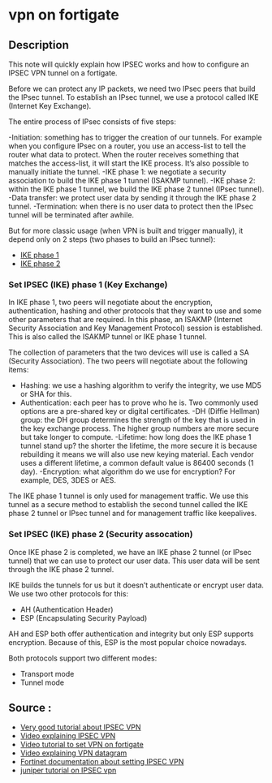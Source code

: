 # vpn on fortigate

## Description 

This note will quickly explain how IPSEC works and how to configure an IPSEC VPN tunnel on a fortigate.

Before we can protect any IP packets, we need two IPsec peers that build the IPsec tunnel.
To establish an IPsec tunnel, we use a protocol called IKE (Internet Key Exchange).

The entire process of IPsec consists of five steps:

-Initiation: something has to trigger the creation of our tunnels. For example when you configure IPsec on a router, you use an access-list to tell the router what data to protect. When the router receives something that matches the access-list, it will start the IKE process. It’s also possible to manually initiate the tunnel.
-IKE phase 1: we negotiate a security association to build the IKE phase 1 tunnel (ISAKMP tunnel).
-IKE phase 2: within the IKE phase 1 tunnel, we build the IKE phase 2 tunnel (IPsec tunnel).
-Data transfer: we protect user data by sending it through the IKE phase 2 tunnel.
-Termination: when there is no user data to protect then the IPsec tunnel will be terminated after awhile.

But for more classic usage (when VPN is built and trigger manually), it depend only on 2 steps (two phases to build an IPsec tunnel):

- [IKE phase 1](#set-ipsec-ike-phase-1-key-exchange) 
- [IKE phase 2](#set-ipsec-ike-phase-2-security-assocation)


### Set IPSEC (IKE) phase 1 (Key Exchange)

In IKE phase 1, two peers will negotiate about the encryption, authentication, hashing and other protocols that they want to use and some other parameters that are required. In this phase, an ISAKMP (Internet Security Association and Key Management Protocol) session is established. This is also called the ISAKMP tunnel or IKE phase 1 tunnel.

The collection of parameters that the two devices will use is called a SA (Security Association). The two peers will negotiate about the following items:

- Hashing: we use a hashing algorithm to verify the integrity, we use MD5 or SHA for this.
- Authentication: each peer has to prove who he is. Two commonly used options are a pre-shared key or digital certificates.
-DH (Diffie Hellman) group: the DH group determines the strength of the key that is used in the key exchange process. The higher group numbers are more secure but take longer to compute.
-Lifetime: how long does the IKE phase 1 tunnel stand up? the shorter the lifetime, the more secure it is because rebuilding it means we will also use new keying material. Each vendor uses a different lifetime, a common default value is 86400 seconds (1 day).
-Encryption: what algorithm do we use for encryption? For example, DES, 3DES or AES.


The IKE phase 1 tunnel is only used for management traffic. We use this tunnel as a secure method to establish the second tunnel called the IKE phase 2 tunnel or IPsec tunnel and for management traffic like keepalives.



### Set IPSEC (IKE) phase 2 (Security assocation)

Once IKE phase 2 is completed, we have an IKE phase 2 tunnel (or IPsec tunnel) that we can use to protect our user data. This user data will be sent through the IKE phase 2 tunnel.

IKE builds the tunnels for us but it doesn’t authenticate or encrypt user data. We use two other protocols for this:

- AH (Authentication Header)
- ESP (Encapsulating Security Payload)

AH and ESP both offer authentication and integrity but only ESP supports encryption. Because of this, ESP is the most popular choice nowadays.

Both protocols support two different modes:

- Transport mode
- Tunnel mode



## Source : 

- [Very good tutorial about IPSEC VPN](https://networklessons.com/cisco/ccie-routing-switching/ipsec-internet-protocol-security#IKE_Internet_Key_Exchange)
- [Video explaining IPSEC VPN](https://www.youtube.com/watch?v=15amNny_kKI&ab_channel=LearnCantrill)
- [Video tutorial to set VPN on fortigate](https://www.youtube.com/watch?v=xwYELqt4mPo&ab_channel=KBTrainings)
- [Video explaining VPN datagram](https://www.youtube.com/watch?v=RZUZk8EJflY&ab_channel=L%27informateur)
- [Fortinet documentation about setting IPSEC VPN](https://docs.fortinet.com/document/fortigate/6.2.9/cookbook/790613)
- [juniper tutorial on IPSEC vpn](https://www.juniper.net/documentation/fr/fr/software/junos/vpn-ipsec/topics/topic-map/security-ipsec-basics.html)
